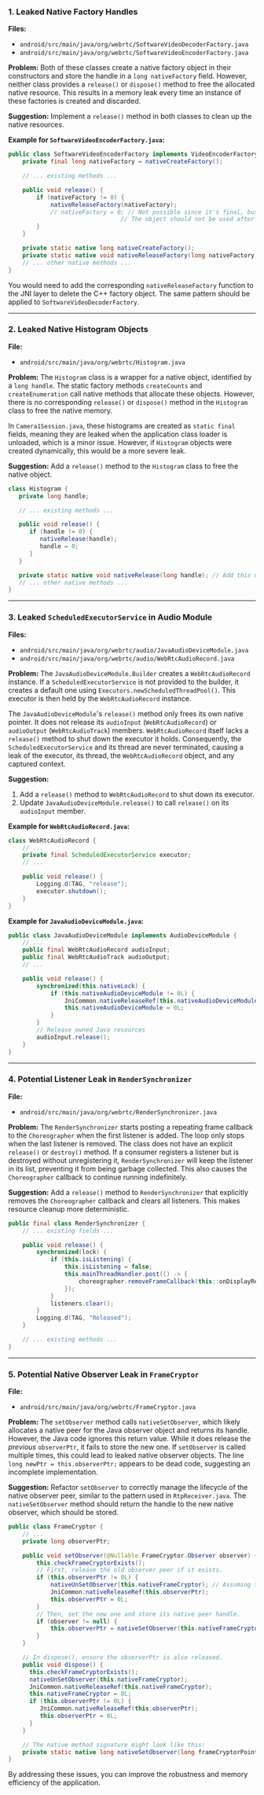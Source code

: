 
### 1. Leaked Native Factory Handles

**Files:**
*   `android/src/main/java/org/webrtc/SoftwareVideoDecoderFactory.java`
*   `android/src/main/java/org/webrtc/SoftwareVideoEncoderFactory.java`

**Problem:**
Both of these classes create a native factory object in their constructors and store the handle in a `long nativeFactory` field. However, neither class provides a `release()` or `dispose()` method to free the allocated native resource. This results in a memory leak every time an instance of these factories is created and discarded.

**Suggestion:**
Implement a `release()` method in both classes to clean up the native resources.

**Example for `SoftwareVideoEncoderFactory.java`:**

```java
public class SoftwareVideoEncoderFactory implements VideoEncoderFactory {
    private final long nativeFactory = nativeCreateFactory();

    // ... existing methods ...

    public void release() {
        if (nativeFactory != 0) {
            nativeReleaseFactory(nativeFactory);
            // nativeFactory = 0; // Not possible since it's final, but good practice if it weren't.
                                // The object should not be used after release.
        }
    }

    private static native long nativeCreateFactory();
    private static native void nativeReleaseFactory(long nativeFactory); // Add this native method
    // ... other native methods ...
}
```
You would need to add the corresponding `nativeReleaseFactory` function to the JNI layer to delete the C++ factory object. The same pattern should be applied to `SoftwareVideoDecoderFactory`.

---

### 2. Leaked Native Histogram Objects

**File:**
*   `android/src/main/java/org/webrtc/Histogram.java`

**Problem:**
The `Histogram` class is a wrapper for a native object, identified by a `long handle`. The static factory methods `createCounts` and `createEnumeration` call native methods that allocate these objects. However, there is no corresponding `release()` or `dispose()` method in the `Histogram` class to free the native memory.

In `Camera1Session.java`, these histograms are created as `static final` fields, meaning they are leaked when the application class loader is unloaded, which is a minor issue. However, if `Histogram` objects were created dynamically, this would be a more severe leak.

**Suggestion:**
Add a `release()` method to the `Histogram` class to free the native object.

```java
class Histogram {
   private long handle;

   // ... existing methods ...

   public void release() {
      if (handle != 0) {
         nativeRelease(handle);
         handle = 0;
      }
   }

   private static native void nativeRelease(long handle); // Add this native method
   // ... other native methods ...
}
```

---

### 3. Leaked `ScheduledExecutorService` in Audio Module

**Files:**
*   `android/src/main/java/org/webrtc/audio/JavaAudioDeviceModule.java`
*   `android/src/main/java/org/webrtc/audio/WebRtcAudioRecord.java`

**Problem:**
The `JavaAudioDeviceModule.Builder` creates a `WebRtcAudioRecord` instance. If a `ScheduledExecutorService` is not provided to the builder, it creates a default one using `Executors.newScheduledThreadPool()`. This executor is then held by the `WebRtcAudioRecord` instance.

The `JavaAudioDeviceModule`'s `release()` method only frees its own native pointer. It does not release its `audioInput` (`WebRtcAudioRecord`) or `audioOutput` (`WebRtcAudioTrack`) members. `WebRtcAudioRecord` itself lacks a `release()` method to shut down the executor it holds. Consequently, the `ScheduledExecutorService` and its thread are never terminated, causing a leak of the executor, its thread, the `WebRtcAudioRecord` object, and any captured context.

**Suggestion:**
1.  Add a `release()` method to `WebRtcAudioRecord` to shut down its executor.
2.  Update `JavaAudioDeviceModule.release()` to call `release()` on its `audioInput` member.

**Example for `WebRtcAudioRecord.java`:**

```java
class WebRtcAudioRecord {
    // ...
    private final ScheduledExecutorService executor;
    // ...

    public void release() {
        Logging.d(TAG, "release");
        executor.shutdown();
    }
}
```

**Example for `JavaAudioDeviceModule.java`:**

```java
public class JavaAudioDeviceModule implements AudioDeviceModule {
    // ...
    public final WebRtcAudioRecord audioInput;
    public final WebRtcAudioTrack audioOutput;
    // ...

    public void release() {
        synchronized(this.nativeLock) {
            if (this.nativeAudioDeviceModule != 0L) {
                JniCommon.nativeReleaseRef(this.nativeAudioDeviceModule);
                this.nativeAudioDeviceModule = 0L;
            }
        }
        // Release owned Java resources
        audioInput.release();
    }
}
```

---

### 4. Potential Listener Leak in `RenderSynchronizer`

**File:**
*   `android/src/main/java/org/webrtc/RenderSynchronizer.java`

**Problem:**
The `RenderSynchronizer` starts posting a repeating frame callback to the `Choreographer` when the first listener is added. The loop only stops when the last listener is removed. The class does not have an explicit `release()` or `destroy()` method. If a consumer registers a listener but is destroyed without unregistering it, `RenderSynchronizer` will keep the listener in its list, preventing it from being garbage collected. This also causes the `Choreographer` callback to continue running indefinitely.

**Suggestion:**
Add a `release()` method to `RenderSynchronizer` that explicitly removes the `Choreographer` callback and clears all listeners. This makes resource cleanup more deterministic.

```java
public final class RenderSynchronizer {
    // ... existing fields ...

    public void release() {
        synchronized(lock) {
            if (this.isListening) {
                this.isListening = false;
                this.mainThreadHandler.post(() -> {
                    choreographer.removeFrameCallback(this::onDisplayRefreshCycleBegin);
                });
            }
            listeners.clear();
        }
        Logging.d(TAG, "Released");
    }

    // ... existing methods ...
}
```

---

### 5. Potential Native Observer Leak in `FrameCryptor`

**File:**
*   `android/src/main/java/org/webrtc/FrameCryptor.java`

**Problem:**
The `setObserver` method calls `nativeSetObserver`, which likely allocates a native peer for the Java observer object and returns its handle. However, the Java code ignores this return value. While it does release the *previous* `observerPtr`, it fails to store the new one. If `setObserver` is called multiple times, this could lead to leaked native observer objects. The line `long newPtr = this.observerPtr;` appears to be dead code, suggesting an incomplete implementation.

**Suggestion:**
Refactor `setObserver` to correctly manage the lifecycle of the native observer peer, similar to the pattern used in `RtpReceiver.java`. The `nativeSetObserver` method should return the handle to the new native observer, which should be stored.

```java
public class FrameCryptor {
    // ...
    private long observerPtr;

    public void setObserver(@Nullable FrameCryptor.Observer observer) {
        this.checkFrameCryptorExists();
        // First, release the old observer peer if it exists.
        if (this.observerPtr != 0L) {
            nativeUnSetObserver(this.nativeFrameCryptor); // Assuming this tells native to stop using the old observer.
            JniCommon.nativeReleaseRef(this.observerPtr);
            this.observerPtr = 0L;
        }
        // Then, set the new one and store its native peer handle.
        if (observer != null) {
            this.observerPtr = nativeSetObserver(this.nativeFrameCryptor, observer);
        }
    }

    // In dispose(), ensure the observerPtr is also released.
    public void dispose() {
      this.checkFrameCryptorExists();
      nativeUnSetObserver(this.nativeFrameCryptor);
      JniCommon.nativeReleaseRef(this.nativeFrameCryptor);
      this.nativeFrameCryptor = 0L;
      if (this.observerPtr != 0L) {
         JniCommon.nativeReleaseRef(this.observerPtr);
         this.observerPtr = 0L;
      }
    }

    // The native method signature might look like this:
    private static native long nativeSetObserver(long frameCryptorPointer, FrameCryptor.Observer observer);
}
```

By addressing these issues, you can improve the robustness and memory efficiency of the application.